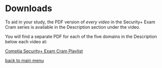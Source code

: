 # Downloads

To aid in your study, the PDF version of *every video* in the Security+ Exam Cram series is available in the Description section under the video.

You will find a separate PDF for each of the five domains in the Description below each video at:

[Comptia Security+ Exam Cram Playlist](https://youtube.com/playlist?list=PL7XJSuT7Dq_VD3eHXQf3Ld2ceBSFCayns)

[back to main menu](https://github.com/pzerger/comptiaexamcram/blob/main/README.md)